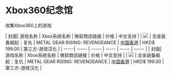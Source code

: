 # Xbox360纪念馆
收集Xbox360上的游戏

| 封面| 游戏名称 | Xbox系统名称 | 微软商店链接 | 价格 | 中文支持 |
| ![](https://download-ssl.xbox.com/content/images/66acd000-77fe-1000-9115-d8024b4e080a/1033/boxartsm.jpg)  | 合金装备崛起：复仇 | METAL GEAR RISING: REVENGEANCE | [中国香港](https://marketplace.xbox.com/zh-HK/Product/METAL-GEAR-RISING-REVENGEANCE/66acd000-77fe-1000-9115-d8024b4e080a) | HKD$ 199.00 | 第三方-游侠汉化 | 
| -----| ----- | ----- | ----- | ----- | ----- | 
| 封面| 游戏名称 | Xbox系统名称 | 微软商店链接 | 价格 | 中文支持 |
| ![](https://download-ssl.xbox.com/content/images/66acd000-77fe-1000-9115-d8024b4e080a/1033/boxartsm.jpg)  | 合金装备崛起：复仇 | METAL GEAR RISING: REVENGEANCE | [中国香港](https://marketplace.xbox.com/zh-HK/Product/METAL-GEAR-RISING-REVENGEANCE/66acd000-77fe-1000-9115-d8024b4e080a) | HKD$ 199.00 | 第三方-游侠汉化 | 
